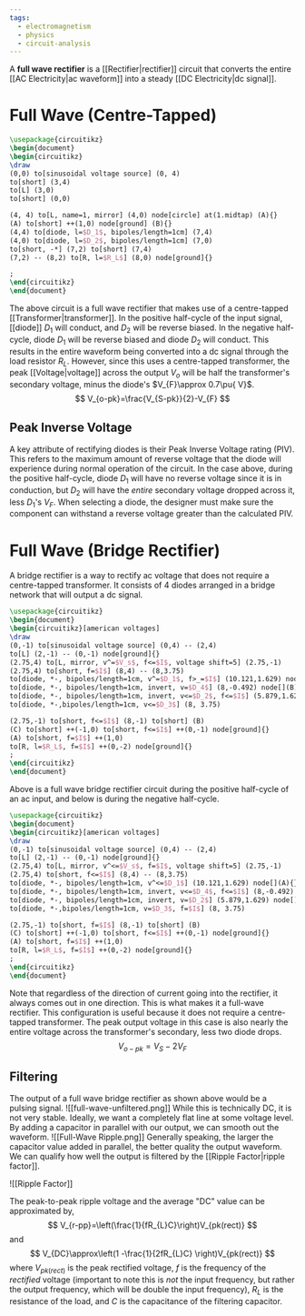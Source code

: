 ```yaml
---
tags:
  - electromagnetism
  - physics
  - circuit-analysis
---
```

A **full wave rectifier** is a [[Rectifier|rectifier]] circuit that converts the entire [[AC Electricity|ac waveform]] into a steady [[DC Electricity|dc signal]].

# Full Wave (Centre-Tapped)
```tikz
\usepackage{circuitikz}
\begin{document}
\begin{circuitikz}
\draw
(0,0) to[sinusoidal voltage source] (0, 4)
to[short] (3,4)
to[L] (3,0)
to[short] (0,0)

(4, 4) to[L, name=1, mirror] (4,0) node[circle] at(1.midtap) (A){}
(A) to[short] ++(1,0) node[ground] (B){}
(4,4) to[diode, l=$D_1$, bipoles/length=1cm] (7,4)
(4,0) to[diode, l=$D_2$, bipoles/length=1cm] (7,0)
to[short, -*] (7,2) to[short] (7,4)
(7,2) -- (8,2) to[R, l=$R_L$] (8,0) node[ground]{}

;
\end{circuitikz}
\end{document}
```
The above circuit is a full wave rectifier that makes use of a centre-tapped [[Transformer|transformer]]. In the positive half-cycle of the input signal, [[diode]] $D_{1}$ will conduct, and $D_{2}$ will be reverse biased. In the negative half-cycle, diode $D_{1}$ will be reverse biased and diode $D_{2}$ will conduct. This results in the entire waveform being converted into a dc signal through the load resistor $R_{L}$. However, since this uses a centre-tapped transformer, the peak [[Voltage|voltage]] across the output $V_{o}$ will be half the transformer's secondary voltage, minus the diode's $V_{F}\approx 0.7\pu{ V}$. 
$$
V_{o-pk}=\frac{V_{S-pk}}{2}-V_{F}
$$
## Peak Inverse Voltage

A key attribute of rectifying diodes is their Peak Inverse Voltage rating (PIV). This refers to the maximum amount of reverse voltage that the diode will experience during normal operation of the circuit. In the case above, during the positive half-cycle, diode $D_{1}$ will have no reverse voltage since it is in conduction, but $D_{2}$ will have the *entire* secondary voltage dropped across it, less $D_{1}$'s $V_{F}$. When selecting a diode, the designer must make sure the component can withstand a reverse voltage greater than the calculated PIV. 

# Full Wave (Bridge Rectifier)

A bridge rectifier is a way to rectify ac voltage that does not require a centre-tapped transformer. It consists of 4 diodes arranged in a bridge network that will output a dc signal.

```tikz
\usepackage{circuitikz}
\begin{document}
\begin{circuitikz}[american voltages]
\draw
(0,-1) to[sinusoidal voltage source] (0,4) -- (2,4)
to[L] (2,-1) -- (0,-1) node[ground]{}
(2.75,4) to[L, mirror, v^=$V_s$, f<=$I$, voltage shift=5] (2.75,-1)
(2.75,4) to[short, f=$I$] (8,4) -- (8,3.75)
to[diode, *-, bipoles/length=1cm, v^=$D_1$, f>_=$I$] (10.121,1.629) node[](A){}
to[diode, *-, bipoles/length=1cm, invert, v=$D_4$] (8,-0.492) node[](B){}
to[diode, *-, bipoles/length=1cm, invert, v<=$D_2$, f<=$I$] (5.879,1.629) node[](C){}
to[diode, *-,bipoles/length=1cm, v<=$D_3$] (8, 3.75)

(2.75,-1) to[short, f<=$I$] (8,-1) to[short] (B)
(C) to[short] ++(-1,0) to[short, f<=$I$] ++(0,-1) node[ground]{}
(A) to[short, f=$I$] ++(1,0)
to[R, l=$R_L$, f=$I$] ++(0,-2) node[ground]{}
;
\end{circuitikz}
\end{document}
```

Above is a full wave bridge rectifier circuit during the positive half-cycle of an ac input, and below is during the negative half-cycle.

```tikz
\usepackage{circuitikz}
\begin{document}
\begin{circuitikz}[american voltages]
\draw
(0,-1) to[sinusoidal voltage source] (0,4) -- (2,4)
to[L] (2,-1) -- (0,-1) node[ground]{}
(2.75,4) to[L, mirror, v^<=$V_s$, f=$I$, voltage shift=5] (2.75,-1)
(2.75,4) to[short, f<=$I$] (8,4) -- (8,3.75)
to[diode, *-, bipoles/length=1cm, v^<=$D_1$] (10.121,1.629) node[](A){}
to[diode, *-, bipoles/length=1cm, invert, v<=$D_4$, f<=$I$] (8,-0.492) node[](B){}
to[diode, *-, bipoles/length=1cm, invert, v=$D_2$] (5.879,1.629) node[](C){}
to[diode, *-,bipoles/length=1cm, v=$D_3$, f=$I$] (8, 3.75)

(2.75,-1) to[short, f=$I$] (8,-1) to[short] (B)
(C) to[short] ++(-1,0) to[short, f<=$I$] ++(0,-1) node[ground]{}
(A) to[short, f=$I$] ++(1,0)
to[R, l=$R_L$, f=$I$] ++(0,-2) node[ground]{}
;
\end{circuitikz}
\end{document}
```

Note that regardless of the direction of current going into the rectifier, it always comes out in one direction. This is what makes it a full-wave rectifier. This configuration is useful because it does not require a centre-tapped transformer. The peak output voltage in this case is also nearly the entire voltage across the transformer's secondary, less two diode drops.
$$
V_{o-pk}=V_{S}-2V_{F}
$$
## Filtering

The output of a full wave bridge rectifier as shown above would be a pulsing signal.
![[full-wave-unfiltered.png]]
While this is technically DC, it is not very stable. Ideally, we want a completely flat line at some voltage level. By adding a capacitor in parallel with our output, we can smooth out the waveform.
![[Full-Wave Ripple.png]]
Generally speaking, the larger the capacitor value added in parallel, the better quality the output waveform. We can qualify how well the output is filtered by the [[Ripple Factor|ripple factor]]. 

![[Ripple Factor]]

The peak-to-peak ripple voltage and the average "DC" value can be approximated by,
$$
V_{r-pp}=\left(\frac{1}{fR_{L}C}\right)V_{pk(rect)}
$$
and
$$
V_{DC}\approx\left(1 -\frac{1}{2fR_{L}C} \right)V_{pk(rect)}
$$
where $V_{pk(rect)}$ is the peak rectified voltage, $f$ is the frequency of the *rectified* voltage (important to note this is *not* the input frequency, but rather the output frequency, which will be double the input frequency), $R_{L}$ is the resistance of the load, and $C$ is the capacitance of the filtering capacitor. 